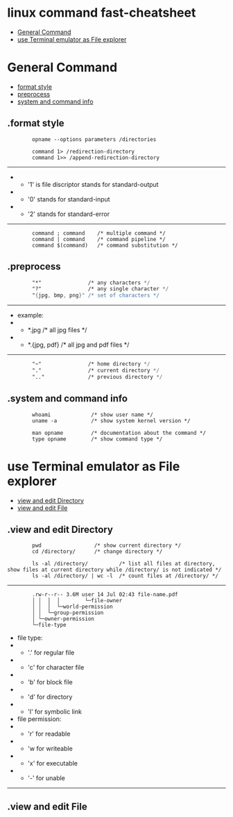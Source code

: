 # linux command fast-cheatsheet
- [General Command](#General-Command "goto General-Command")
- [use Terminal emulator as File explorer](#use-Terminal-emulator-as-File-explorer "goto use-Terminal-emulator-as-File-explorer")
# General Command
- [format style](#format-style "goto format-style")
- [preprocess](#preprocess "goto preprocess")
- [system and command info](#system-and-command-info "goto system-and-command-info")
## .format style
```
        opname --options parameters /directories
```
```
        command 1> /redirection-directory
        command 1>> /append-redirection-directory
```
- - - -
- - '1' is file discriptor stands for standard-output
- - '0' stands for standard-input
- - '2' stands for standard-error
- - - -
```
        command ; command    /* multiple command */
        command | command    /* command pipeline */
        command $(command)   /* command substitution */
```
## .preprocess
```asm
        "*"               /* any characters */
        "?"               /* any single character */
        "{jpg, bmp, png}" /* set of characters */
```
- - - -
- example:
- - \*.jpg /* all jpg files */
- - \*.{jpg, pdf} /* all jpg and pdf files */
- - - -
```asm
        "~"               /* home directory */
        "."               /* current directory */
        ".."              /* previous directory */
```
## .system and command info
```
        whoami             /* show user name */
        uname -a           /* show system kernel version */
```
```
        man opname         /* documentation about the command */
        type opname        /* show command type */
```
# use Terminal emulator as File explorer
- [view and edit Directory](#view-and-edit-Directory "goto view-and-edit-directory")
- [view and edit File](#view-and-edit-File "goto view-and-edit-File")
## .view and edit Directory
```
        pwd                 /* show current directory */
        cd /directory/      /* change directory */
```
```
        ls -al /directory/          /* list all files at directory, show files at current directory while /directory/ is not indicated */
        ls -al /directory/ | wc -l  /* count files at /directory/ */
```
- - - -
```
        .rw-r--r-- 3.6M user 14 Jul 02:43 file-name.pdf
        │ │  │  │        └─file-owner
        │ │  │  └─world-permission
        │ │  └─group-permission
        │ └─owner-permission
        └─file-type
```
- file type:
- - '.' for regular file
- - 'c' for character file
- - 'b' for block file
- - 'd' for directory
- - 'l' for symbolic link
- file permission:
- - 'r' for readable
- - 'w for writeable
- - 'x' for executable
- - '\-' for unable
- - - -
## .view and edit File
